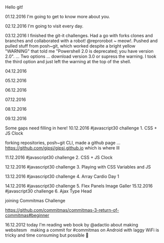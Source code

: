 Hello git!

01.12.2016 I'm going to get to know more about you.

02.12.2016 I'm going to visit every day.

03.12.2016 I finished the git-it challenges.  Had a go with forks clones and branches and collaborated with a robot!
@reprorobot ~ meow!.  Pushed and pulled stuff from posh~git, which worked despite a bright yellow "WARNING" that told me
"Powershell 2.0 is deprecated; you have version 2.0". ... Two options ... download version 3.0 or supress the warning.  I took the third option and just left the warning at the top of the shell.

04.12.2016

05.12.2016

06.12.2016

07.12.2016

08.12.2016

09.12.2016

Some gaps need filling in here!
10.12.2016 #javascript30 challenge 1. CSS + JS Clock

forking repositories, posh~git CLI,
made a github page ... https://github.com/gipsi/gipsi.github.io
which is where Ill

11.12.2016 #javascript30 challenge 2. CSS + JS Clock

12.12.2016 #javascript30 challenge 3. Playing with CSS Variables and JS

13.12.2016 #javascript30 challenge 4. Array Cardio Day 1

14.12.2016
#javascript30 challenge 5. Flex Panels Image Galler
15.12.2016 #javascript30 challenge 6. Ajax Type Head

joining Commitmas Challenge

https://github.com/commitmas/commitmas-3-return-of-commitmas#beginner

16.12.2012 today I'm reading web book by @adactio about making websitesm 
 making a commit for #commitmas on Android with laggy WiFi is tricky and time consuming but possible 🙆 
